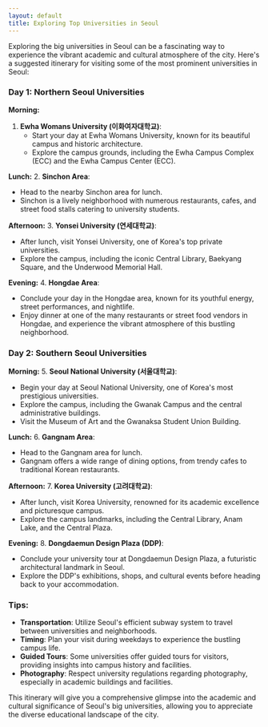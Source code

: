 ```yaml
---
layout: default
title: Exploring Top Universities in Seoul
---
```

Exploring the big universities in Seoul can be a fascinating way to experience the vibrant academic and cultural atmosphere of the city. Here's a suggested itinerary for visiting some of the most prominent universities in Seoul:

### Day 1: Northern Seoul Universities

**Morning:**
1. **Ewha Womans University (이화여자대학교)**:
   - Start your day at Ewha Womans University, known for its beautiful campus and historic architecture.
   - Explore the campus grounds, including the Ewha Campus Complex (ECC) and the Ewha Campus Center (ECC).

**Lunch:**
2. **Sinchon Area**:
   - Head to the nearby Sinchon area for lunch.
   - Sinchon is a lively neighborhood with numerous restaurants, cafes, and street food stalls catering to university students.

**Afternoon:**
3. **Yonsei University (연세대학교)**:
   - After lunch, visit Yonsei University, one of Korea's top private universities.
   - Explore the campus, including the iconic Central Library, Baekyang Square, and the Underwood Memorial Hall.

**Evening:**
4. **Hongdae Area**:
   - Conclude your day in the Hongdae area, known for its youthful energy, street performances, and nightlife.
   - Enjoy dinner at one of the many restaurants or street food vendors in Hongdae, and experience the vibrant atmosphere of this bustling neighborhood.

### Day 2: Southern Seoul Universities

**Morning:**
5. **Seoul National University (서울대학교)**:
   - Begin your day at Seoul National University, one of Korea's most prestigious universities.
   - Explore the campus, including the Gwanak Campus and the central administrative buildings.
   - Visit the Museum of Art and the Gwanaksa Student Union Building.

**Lunch:**
6. **Gangnam Area**:
   - Head to the Gangnam area for lunch.
   - Gangnam offers a wide range of dining options, from trendy cafes to traditional Korean restaurants.

**Afternoon:**
7. **Korea University (고려대학교)**:
   - After lunch, visit Korea University, renowned for its academic excellence and picturesque campus.
   - Explore the campus landmarks, including the Central Library, Anam Lake, and the Central Plaza.

**Evening:**
8. **Dongdaemun Design Plaza (DDP)**:
   - Conclude your university tour at Dongdaemun Design Plaza, a futuristic architectural landmark in Seoul.
   - Explore the DDP's exhibitions, shops, and cultural events before heading back to your accommodation.

### Tips:
- **Transportation**: Utilize Seoul's efficient subway system to travel between universities and neighborhoods.
- **Timing**: Plan your visit during weekdays to experience the bustling campus life.
- **Guided Tours**: Some universities offer guided tours for visitors, providing insights into campus history and facilities.
- **Photography**: Respect university regulations regarding photography, especially in academic buildings and facilities.

This itinerary will give you a comprehensive glimpse into the academic and cultural significance of Seoul's big universities, allowing you to appreciate the diverse educational landscape of the city.
